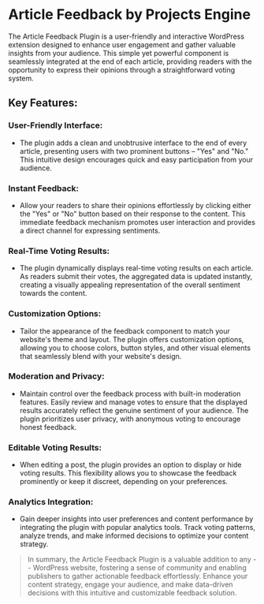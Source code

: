 # Article Feedback by Projects Engine

The Article Feedback Plugin is a user-friendly and interactive WordPress extension designed to enhance user engagement and gather valuable insights from your audience. This simple yet powerful component is seamlessly integrated at the end of each article, providing readers with the opportunity to express their opinions through a straightforward voting system.

## Key Features:

### User-Friendly Interface:
- The plugin adds a clean and unobtrusive interface to the end of every article, presenting users with two prominent buttons – "Yes" and "No." This intuitive design encourages quick and easy participation from your audience.

### Instant Feedback:
- Allow your readers to share their opinions effortlessly by clicking either the "Yes" or "No" button based on their response to the content. This immediate feedback mechanism promotes user interaction and provides a direct channel for expressing sentiments.

### Real-Time Voting Results:
- The plugin dynamically displays real-time voting results on each article. As readers submit their votes, the aggregated data is updated instantly, creating a visually appealing representation of the overall sentiment towards the content.

### Customization Options:
- Tailor the appearance of the feedback component to match your website's theme and layout. The plugin offers customization options, allowing you to choose colors, button styles, and other visual elements that seamlessly blend with your website's design.

### Moderation and Privacy:
- Maintain control over the feedback process with built-in moderation features. Easily review and manage votes to ensure that the displayed results accurately reflect the genuine sentiment of your audience. The plugin prioritizes user privacy, with anonymous voting to encourage honest feedback.

### Editable Voting Results:
- When editing a post, the plugin provides an option to display or hide voting results. This flexibility allows you to showcase the feedback prominently or keep it discreet, depending on your preferences.

### Analytics Integration:
- Gain deeper insights into user preferences and content performance by integrating the plugin with popular analytics tools. Track voting patterns, analyze trends, and make informed decisions to optimize your content strategy.

> In summary, the Article Feedback Plugin is a valuable addition to any - - WordPress website, fostering a sense of community and enabling publishers to gather actionable feedback effortlessly. Enhance your content strategy, engage your audience, and make data-driven decisions with this intuitive and customizable feedback solution.